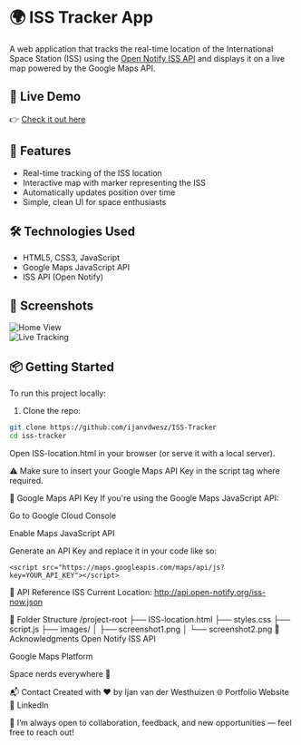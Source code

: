 # 🌍 ISS Tracker App

A web application that tracks the real-time location of the International Space Station (ISS) using the [Open Notify ISS API](http://api.open-notify.org/) and displays it on a live map powered by the Google Maps API.

## 🔗 Live Demo

👉 [Check it out here](https://storage.googleapis.com/iss-tracker/ISS-location.html)

## 🚀 Features

- Real-time tracking of the ISS location  
- Interactive map with marker representing the ISS  
- Automatically updates position over time  
- Simple, clean UI for space enthusiasts

## 🛠️ Technologies Used

- HTML5, CSS3, JavaScript  
- Google Maps JavaScript API  
- ISS API (Open Notify)

## 📸 Screenshots

![Home View](images/screenshot1.png)  
![Live Tracking](images/screenshot2.png)

## 📦 Getting Started

To run this project locally:

1. Clone the repo:

```bash
git clone https://github.com/ijanvdwesz/ISS-Tracker
cd iss-tracker
```
Open ISS-location.html in your browser (or serve it with a local server).

⚠️ Make sure to insert your Google Maps API Key in the script tag where required.

🔑 Google Maps API Key
If you're using the Google Maps JavaScript API:

Go to Google Cloud Console

Enable Maps JavaScript API

Generate an API Key and replace it in your code like so:
```
<script src="https://maps.googleapis.com/maps/api/js?key=YOUR_API_KEY"></script>
```
📡 API Reference
ISS Current Location: http://api.open-notify.org/iss-now.json

📂 Folder Structure
/project-root
├── ISS-location.html
├── styles.css
├── script.js
├── images/
│   ├── screenshot1.png
│   └── screenshot2.png
🙌 Acknowledgments
Open Notify ISS API

Google Maps Platform

Space nerds everywhere 🚀

📬 Contact
Created with ❤️ by Ijan van der Westhuizen
🌐 Portfolio Website
🔗 LinkedIn

💬 I’m always open to collaboration, feedback, and new opportunities — feel free to reach out!
